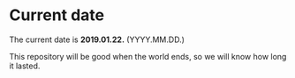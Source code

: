# Current date

The current date is **2019.01.22.** (YYYY.MM.DD.)

This repository will be good when the world ends, so we will know how long it lasted.